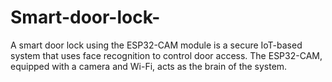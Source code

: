 # Smart-door-lock-
A smart door lock using the ESP32-CAM module is a secure IoT-based system that uses face recognition to control door access. The ESP32-CAM, equipped with a camera and Wi-Fi, acts as the brain of the system.
